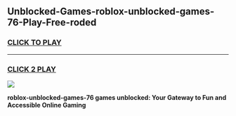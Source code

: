 
## Unblocked-Games-roblox-unblocked-games-76-Play-Free-roded
<h3>
<a href="https://premium76.site?title=roblox-unblocked-games-76&ref=23A">CLICK TO PLAY</a></h3>
<hr>

<h3>
<a href="https://premium76.site?title=roblox-unblocked-games-76&ref=23A">CLICK 2 PLAY</a>
  
</h3>

<a href="https://premium76.site?title=roblox-unblocked-games-76&ref=23A"><img src="https://clearcache.store/games.png"></a>


**roblox-unblocked-games-76 games unblocked: Your Gateway to Fun and Accessible Online Gaming**

